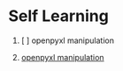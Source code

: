 # Self Learning
1. [ ] openpyxl manipulation

1. [openpyxl manipulation](https://realpython.com/openpyxl-excel-spreadsheets-python/)
